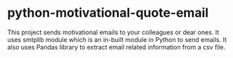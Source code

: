 # python-motivational-quote-email
This project sends motivational emails to your colleagues or dear ones. It uses smtplib module which is an in-built module in Python to send emails. It also uses Pandas library to extract email related information from a csv file.

